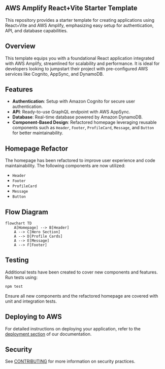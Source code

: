## AWS Amplify React+Vite Starter Template


This repository provides a starter template for creating applications using React+Vite and AWS Amplify, emphasizing easy setup for authentication, API, and database capabilities.

## Overview

This template equips you with a foundational React application integrated with AWS Amplify, streamlined for scalability and performance. It is ideal for developers looking to jumpstart their project with pre-configured AWS services like Cognito, AppSync, and DynamoDB.

## Features

- **Authentication**: Setup with Amazon Cognito for secure user authentication.
- **API**: Ready-to-use GraphQL endpoint with AWS AppSync.
- **Database**: Real-time database powered by Amazon DynamoDB.
- **Component-Based Design**: Refactored homepage leveraging reusable components such as `Header`, `Footer`, `ProfileCard`, `Message`, and `Button` for better maintainability.

## Homepage Refactor

The homepage has been refactored to improve user experience and code maintainability. The following components are now utilized:

- `Header`
- `Footer`
- `ProfileCard`
- `Message`
- `Button`

## Flow Diagram

```mermaid
flowchart TD
    A[Homepage] --> B[Header]
    A --> C[Hero Section]
    A --> D[Profile Cards]
    A --> E[Message]
    A --> F[Footer]
```

## Testing

Additional tests have been created to cover new components and features. Run tests using:

```bash
npm test
```

Ensure all new components and the refactored homepage are covered with unit and integration tests.

## Deploying to AWS

For detailed instructions on deploying your application, refer to the [deployment section](https://docs.amplify.aws/react/start/quickstart/#deploy-a-fullstack-app-to-aws) of our documentation.

## Security

See [CONTRIBUTING](CONTRIBUTING.md#security-issues) for more information on security practices.

